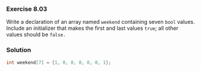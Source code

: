 ### Exercise 8.03
Write a declaration of an array named `weekend` containing seven `bool` values. Include an initializer that makes the first and last values `true`; all other values should be `false.`

### Solution
```c
int weekend[7] = {1, 0, 0, 0, 0, 0, 1};
```
